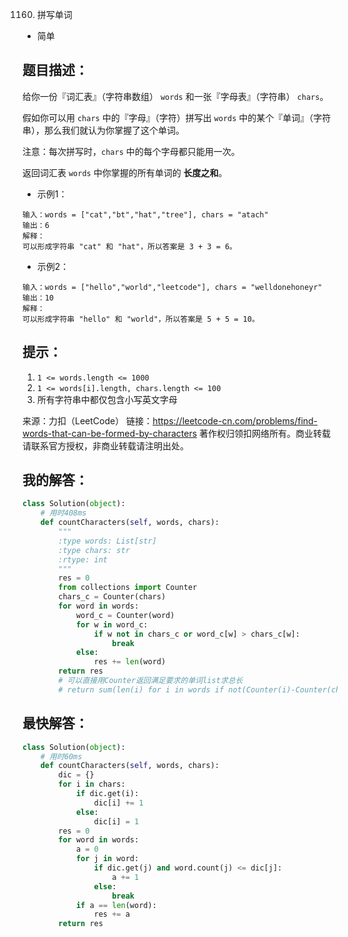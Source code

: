 1160. 拼写单词

- 简单

## 题目描述：
给你一份『词汇表』（字符串数组） `words` 和一张『字母表』（字符串） `chars`。

假如你可以用 `chars` 中的『字母』（字符）拼写出 `words` 中的某个『单词』（字符串），那么我们就认为你掌握了这个单词。

注意：每次拼写时，`chars` 中的每个字母都只能用一次。

返回词汇表 `words` 中你掌握的所有单词的 **长度之和**。


- 示例1：
```
输入：words = ["cat","bt","hat","tree"], chars = "atach"
输出：6
解释： 
可以形成字符串 "cat" 和 "hat"，所以答案是 3 + 3 = 6。
```

- 示例2：
```
输入：words = ["hello","world","leetcode"], chars = "welldonehoneyr"
输出：10
解释：
可以形成字符串 "hello" 和 "world"，所以答案是 5 + 5 = 10。
```

## 提示：
1. `1 <= words.length <= 1000`
2. `1 <= words[i].length, chars.length <= 100`
3. 所有字符串中都仅包含小写英文字母

来源：力扣（LeetCode）
链接：https://leetcode-cn.com/problems/find-words-that-can-be-formed-by-characters
著作权归领扣网络所有。商业转载请联系官方授权，非商业转载请注明出处。

## 我的解答：
``` python
class Solution(object):
    # 用时408ms
    def countCharacters(self, words, chars):
        """
        :type words: List[str]
        :type chars: str
        :rtype: int
        """
        res = 0
        from collections import Counter
        chars_c = Counter(chars)
        for word in words:
            word_c = Counter(word)
            for w in word_c:
                if w not in chars_c or word_c[w] > chars_c[w]:
                    break
            else:
                res += len(word)
        return res
        # 可以直接用Counter返回满足要求的单词list求总长
        # return sum(len(i) for i in words if not(Counter(i)-Counter(chars)))
```

## 最快解答：
``` python
class Solution(object):
    # 用时60ms
    def countCharacters(self, words, chars):
        dic = {}
        for i in chars:
            if dic.get(i):
                dic[i] += 1
            else:
                dic[i] = 1
        res = 0
        for word in words:
            a = 0
            for j in word:
                if dic.get(j) and word.count(j) <= dic[j]:
                    a += 1
                else:
                    break
            if a == len(word):
                res += a
        return res
```
